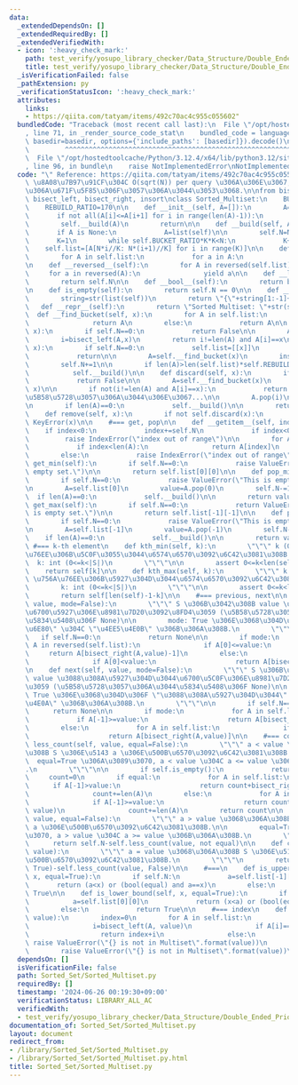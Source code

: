 ```yaml
---
data:
  _extendedDependsOn: []
  _extendedRequiredBy: []
  _extendedVerifiedWith:
  - icon: ':heavy_check_mark:'
    path: test_verify/yosupo_library_checker/Data_Structure/Double_Ended_Priority_Queue-Sorted_Multiset.test.py
    title: test_verify/yosupo_library_checker/Data_Structure/Double_Ended_Priority_Queue-Sorted_Multiset.test.py
  _isVerificationFailed: false
  _pathExtension: py
  _verificationStatusIcon: ':heavy_check_mark:'
  attributes:
    links:
    - https://qiita.com/tatyam/items/492c70ac4c955c055602"
  bundledCode: "Traceback (most recent call last):\n  File \"/opt/hostedtoolcache/Python/3.12.4/x64/lib/python3.12/site-packages/onlinejudge_verify/documentation/build.py\"\
    , line 71, in _render_source_code_stat\n    bundled_code = language.bundle(stat.path,\
    \ basedir=basedir, options={'include_paths': [basedir]}).decode()\n          \
    \         ^^^^^^^^^^^^^^^^^^^^^^^^^^^^^^^^^^^^^^^^^^^^^^^^^^^^^^^^^^^^^^^^^^^^^^^^^^^^^^^^^\n\
    \  File \"/opt/hostedtoolcache/Python/3.12.4/x64/lib/python3.12/site-packages/onlinejudge_verify/languages/python.py\"\
    , line 96, in bundle\n    raise NotImplementedError\nNotImplementedError\n"
  code: "\" Reference: https://qiita.com/tatyam/items/492c70ac4c955c055602\"\n# \u203B\
    \ \u8A08\u7B97\u91CF\u304C O(sqrt(N)) per query \u306A\u306E\u3067, \u904E\u5EA6\
    \u306A\u671F\u5F85\u306F\u3057\u306A\u3044\u3053\u3068.\n\nfrom bisect import\
    \ bisect_left, bisect_right, insort\nclass Sorted_Multiset:\n    BUCKET_RATIO=50\n\
    \    REBUILD_RATIO=170\n\n    def __init__(self, A=[]):\n        A=list(A)\n \
    \       if not all(A[i]<=A[i+1] for i in range(len(A)-1)):\n            A=sorted(A)\n\
    \        self.__build(A)\n        return\n\n    def __build(self, A=None):\n \
    \       if A is None:\n            A=list(self)\n\n        self.N=N=len(A)\n \
    \       K=1\n        while self.BUCKET_RATIO*K*K<N:\n            K+=1\n\n    \
    \    self.list=[A[N*i//K: N*(i+1)//K] for i in range(K)]\n\n    def __iter__(self):\n\
    \        for A in self.list:\n            for a in A:\n                yield a\n\
    \n    def __reversed__(self):\n        for A in reversed(self.list):\n       \
    \     for a in reversed(A):\n                yield a\n\n    def __len__(self):\n\
    \        return self.N\n\n    def __bool__(self):\n        return bool(self.N)\n\
    \n    def is_empty(self):\n        return self.N == 0\n\n    def __str__(self):\n\
    \        string=str(list(self))\n        return \"{\"+string[1:-1]+\"}\"\n\n \
    \   def __repr__(self):\n        return \"Sorted Multiset: \"+str(self)\n\n  \
    \  def __find_bucket(self, x):\n        for A in self.list:\n            if x<=A[-1]:\n\
    \                return A\n        else:\n            return A\n\n    def __contains__(self,\
    \ x):\n        if self.N==0:\n            return False\n\n        A=self.__find_bucket(x)\n\
    \        i=bisect_left(A,x)\n        return i!=len(A) and A[i]==x\n\n    def add(self,\
    \ x):\n        if self.N==0:\n            self.list=[[x]]\n            self.N+=1\n\
    \            return\n\n        A=self.__find_bucket(x)\n        insort(A, x)\n\
    \        self.N+=1\n\n        if len(A)>len(self.list)*self.REBUILD_RATIO:\n \
    \           self.__build()\n\n    def discard(self, x):\n        if self.N==0:\n\
    \            return False\n\n        A=self.__find_bucket(x)\n        i=bisect_left(A,\
    \ x)\n\n        if not(i!=len(A) and A[i]==x):\n            return False # x \u304C\
    \u5B58\u5728\u3057\u306A\u3044\u306E\u3067...\n\n        A.pop(i)\n        self.N-=1\n\
    \n        if len(A)==0:\n            self.__build()\n\n        return True\n\n\
    \    def remove(self, x):\n        if not self.discard(x):\n            raise\
    \ KeyError(x)\n\n    #=== get, pop\n\n    def __getitem__(self, index):\n    \
    \    if index<0:\n            index+=self.N\n            if index<0:\n       \
    \         raise IndexError(\"index out of range\")\n\n        for A in self.list:\n\
    \            if index<len(A):\n                return A[index]\n            index-=len(A)\n\
    \        else:\n            raise IndexError(\"index out of range\")\n\n    def\
    \ get_min(self):\n        if self.N==0:\n            raise ValueError(\"This is\
    \ empty set.\")\n\n        return self.list[0][0]\n\n    def pop_min(self):\n\
    \        if self.N==0:\n            raise ValueError(\"This is empty set.\")\n\
    \n        A=self.list[0]\n        value=A.pop(0)\n        self.N-=1\n\n      \
    \  if len(A)==0:\n            self.__build()\n\n        return value\n\n    def\
    \ get_max(self):\n        if self.N==0:\n            return ValueError(\"This\
    \ is empty set.\")\n\n        return self.list[-1][-1]\n\n    def pop_max(self):\n\
    \        if self.N==0:\n            raise ValueError(\"This is empty set.\")\n\
    \n        A=self.list[-1]\n        value=A.pop(-1)\n        self.N-=1\n\n    \
    \    if len(A)==0:\n            self.__build()\n\n        return value\n\n   \
    \ #=== k-th element\n    def kth_min(self, k):\n        \"\"\" k (0-indexed) \u756A\
    \u76EE\u306B\u5C0F\u3055\u3044\u6574\u6570\u3092\u6C42\u3081\u308B.\n\n      \
    \  k: int (0<=k<|S|)\n        \"\"\"\n\n        assert 0<=k<len(self)\n\n    \
    \    return self[k]\n\n    def kth_max(self, k):\n        \"\"\" k (0-indexed)\
    \ \u756A\u76EE\u306B\u5927\u304D\u3044\u6574\u6570\u3092\u6C42\u3081\u308B.\n\n\
    \        k: int (0<=k<|S|)\n        \"\"\"\n\n        assert 0<=k<len(self)\n\n\
    \        return self[len(self)-1-k]\n\n    #=== previous, next\n\n    def previous(self,\
    \ value, mode=False):\n        \"\"\" S \u306B\u3042\u308B value \u672A\u6E80\u3067\
    \u6700\u5927\u306E\u8981\u7D20\u3092\u8FD4\u3059 (\u5B58\u5728\u3057\u306A\u3044\
    \u5834\u5408\u306F None)\n\n        mode: True \u306E\u3068\u304D\u306F \"\u672A\
    \u6E80\" \u304C \"\u4EE5\u4E0B\" \u306B\u306A\u308B.\n        \"\"\"\n\n     \
    \   if self.N==0:\n            return None\n\n        if mode:\n            for\
    \ A in reversed(self.list):\n                if A[0]<=value:\n               \
    \     return A[bisect_right(A,value)-1]\n        else:\n            for A in reversed(self.list):\n\
    \                if A[0]<value:\n                    return A[bisect_left(A,value)-1]\n\
    \n    def next(self, value, mode=False):\n        \"\"\" S \u306B\u3042\u308B\
    \ value \u3088\u308A\u5927\u304D\u3044\u6700\u5C0F\u306E\u8981\u7D20\u3092\u8FD4\
    \u3059 (\u5B58\u5728\u3057\u306A\u3044\u5834\u5408\u306F None)\n\n        mode:\
    \ True \u306E\u3068\u304D\u306F \"\u3088\u308A\u5927\u304D\u3044\" \u304C \"\u4EE5\
    \u4E0A\" \u306B\u306A\u308B.\n        \"\"\"\n\n        if self.N==0:\n      \
    \      return None\n\n        if mode:\n            for A in self.list:\n    \
    \            if A[-1]>=value:\n                    return A[bisect_left(A,value)]\n\
    \        else:\n            for A in self.list:\n                if A[-1]>value:\n\
    \                    return A[bisect_right(A,value)]\n\n    #=== count\n    def\
    \ less_count(self, value, equal=False):\n        \"\"\" a < value \u3068\u306A\
    \u308B S \u306E\u5143 a \u306E\u500B\u6570\u3092\u6C42\u3081\u308B.\n\n      \
    \  equal=True \u306A\u3089\u3070, a < value \u304C a <= value \u306B\u306A\u308B\
    .\n        \"\"\"\n\n        if self.is_empty():\n            return 0\n\n   \
    \     count=0\n        if equal:\n            for A in self.list:\n          \
    \      if A[-1]>value:\n                    return count+bisect_right(A, value)\n\
    \                count+=len(A)\n        else:\n            for A in self.list:\n\
    \                if A[-1]>=value:\n                    return count+bisect_left(A,\
    \ value)\n                count+=len(A)\n        return count\n\n    def more_count(self,\
    \ value, equal=False):\n        \"\"\" a > value \u3068\u306A\u308B S \u306E\u5143\
    \ a \u306E\u500B\u6570\u3092\u6C42\u3081\u308B.\n\n        equal=True \u306A\u3089\
    \u3070, a > value \u304C a >= value \u306B\u306A\u308B.\n        \"\"\"\n\n  \
    \      return self.N-self.less_count(value, not equal)\n\n    def count(self,\
    \ value):\n        \"\"\" a = value \u3068\u306A\u308B S \u306E\u5143 a \u306E\
    \u500B\u6570\u3092\u6C42\u3081\u308B.\n        \"\"\"\n        return self.less_count(value,\
    \ True)-self.less_count(value, False)\n\n    #===\n    def is_upper_bound(self,\
    \ x, equal=True):\n        if self.N:\n            a=self.list[-1][-1]\n     \
    \       return (a<x) or (bool(equal) and a==x)\n        else:\n            return\
    \ True\n\n    def is_lower_bound(self, x, equal=True):\n        if self.N:\n \
    \           a=self.list[0][0]\n            return (x<a) or (bool(equal) and a==x)\n\
    \        else:\n            return True\n\n    #=== index\n    def index(self,\
    \ value):\n        index=0\n        for A in self.list:\n            if A[-1]>value:\n\
    \                i=bisect_left(A, value)\n                if A[i]==value:\n  \
    \                  return index+i\n                else:\n                   \
    \ raise ValueError(\"{} is not in Multiset\".format(value))\n            index+=len(A)\n\
    \        raise ValueError(\"{} is not in Multiset\".format(value))\n"
  dependsOn: []
  isVerificationFile: false
  path: Sorted_Set/Sorted_Multiset.py
  requiredBy: []
  timestamp: '2024-06-26 00:19:30+09:00'
  verificationStatus: LIBRARY_ALL_AC
  verifiedWith:
  - test_verify/yosupo_library_checker/Data_Structure/Double_Ended_Priority_Queue-Sorted_Multiset.test.py
documentation_of: Sorted_Set/Sorted_Multiset.py
layout: document
redirect_from:
- /library/Sorted_Set/Sorted_Multiset.py
- /library/Sorted_Set/Sorted_Multiset.py.html
title: Sorted_Set/Sorted_Multiset.py
---
```

